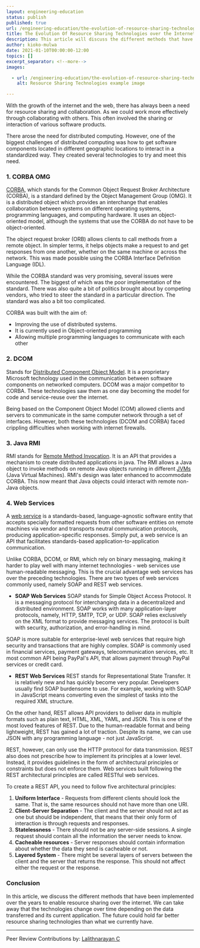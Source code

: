 ```yaml
---
layout: engineering-education
status: publish
published: true
url: /engineering-education/the-evolution-of-resource-sharing-technologies-over-the-internet/
title: The Evolution Of Resource Sharing Technologies over the Internet
description: This article will discuss the different methods that have been implemented over the years to enable resource sharing over the internet. We will go over examples such as COBRA OMG, DCOM, Java RMI to name a few.
author: kioko-mulwa
date: 2021-01-10T00:00:00-12:00
topics: []
excerpt_separator: <!--more-->
images:

  - url: /engineering-education/the-evolution-of-resource-sharing-technologies-over-the-internet/hero.jpg
    alt: Resource Sharing Technologies example image

---
```

With the growth of the internet and the web, there has always been a need for resource sharing and collaboration. As we could work more effectively through collaborating with others. This often involved the sharing or interaction of various software products.
<!--more-->
There arose the need for distributed computing. However, one of the biggest challenges of distributed computing was how to get software components located in different geographic locations to interact in a standardized way. They created several technologies to try and meet this need.

### 1. CORBA OMG
[CORBA](https://en.wikipedia.org/wiki/Common_Object_Request_Broker_Architecture), which stands for the Common Object Request Broker Architecture (CORBA), is a standard defined by the Object Management Group (OMG). It is a distributed object which provides an interchange that enables collaboration between systems on different operating systems, programming languages, and computing hardware. It uses an object-oriented model, although the systems that use the CORBA do not have to be object-oriented. 

The object request broker (ORB) allows clients to call methods from a remote object. In simpler terms, it helps objects make a request to and get responses from one another, whether on the same machine or across the network. This was made possible using the CORBA Interface Definition Language (IDL).

While the CORBA standard was very promising, several issues were encountered. The biggest of which was the poor implementation of the standard. There was also quite a bit of politics brought about by competing vendors, who tried to steer the standard in a particular direction. The standard was also a bit too complicated.

CORBA was built with the aim of:
- Improving the use of distributed systems.
- It is currently used in Object-oriented programming
- Allowing multiple programming languages to communicate with each other

### 2. DCOM
Stands for [Distributed Component Object Model](https://en.wikipedia.org/wiki/Distributed_Component_Object_Model). It is a proprietary Microsoft technology used in the communication between software components on networked computers. DCOM was a major competitor to CORBA. These technologies saw them as one day becoming the model for code and service-reuse over the internet. 

Being based on the Component Object Model (COM) allowed clients and servers to communicate in the same computer network through a set of interfaces. However, both these technologies (DCOM and CORBA) faced crippling difficulties when working with internet firewalls.

### 3. Java RMI
RMI stands for [Remote Method Invocation](https://www.javatpoint.com/RMI). It is an API that provides a mechanism to create distributed applications in java. The RMI allows a Java object to invoke methods on remote Java objects running in different [JVMs](https://www.guru99.com/java-virtual-machine-jvm.html) (Java Virtual Machines). RMI's design was later enhanced to accommodate CORBA. This now meant that Java objects could interact with remote non-Java objects.

### 4. Web Services
A [web service](https://en.wikipedia.org/wiki/Web_service) is a standards-based, language-agnostic software entity that accepts specially formatted requests from other software entities on remote machines via vendor and transports neutral communication protocols, producing application-specific responses. Simply put, a web service is an API that facilitates standards-based application-to-application communication. 

Unlike CORBA, DCOM, or RMI, which rely on binary messaging, making it harder to play well with many internet technologies - web services use human-readable messaging. This is the crucial advantage web services has over the preceding technologies. There are two types of web services commonly used, namely SOAP and REST web services.

- **SOAP Web Services**
SOAP stands for Simple Object Access Protocol. It is a messaging protocol for interchanging data in a decentralized and distributed environment. SOAP works with many application-layer protocols, namely, HTTP, SMTP, TCP, or UDP. SOAP relies exclusively on the XML format to provide messaging services. The protocol is built with security, authorization, and error-handling in mind.

SOAP is more suitable for enterprise-level web services that require high security and transactions that are highly complex. SOAP is commonly used in financial services, payment gateways, telecommunication services, etc. It most common API being PayPal's API, that allows payment through PayPal services or credit card.

- **REST Web Services**
REST stands for Representational State Transfer. It is relatively new and has quickly become very popular. Developers usually find SOAP burdensome to use. For example, working with SOAP in JavaScript means converting even the simplest of tasks into the required XML structure.

On the other hand, REST allows API providers to deliver data in multiple formats such as plain text, HTML, XML, YAML, and JSON. This is one of the most loved features of REST. Due to the human-readable format and being lightweight, REST has gained a lot of traction. Despite its name, we can use JSON with any programming language - not just JavaScript.

REST, however, can only use the HTTP protocol for data transmission. REST also does not prescribe how to implement its principles at a lower level. Instead, it provides guidelines in the form of architectural principles or constraints but does not enforce them. Web services built following the REST architectural principles are called RESTful web services. 

To create a REST API, you need to follow five architectural principles:

1. **Uniform Interface** - Requests from different clients should look the same. That is, the same resources should not have more than one URI.
2. **Client-Server Separation** - The client and the server should not act as one but should be independent, that means that their only form of interaction is through requests and responses.
3. **Statelessness** - There should not be any server-side sessions. A single request should contain all the information the server needs to know.
4. **Cacheable resources** - Server responses should contain information about whether the data they send is cacheable or not.
5. **Layered System** - There might be several layers of servers between the client and the server that returns the response. This should not affect either the request or the response.

### Conclusion
In this article, we discuss the different methods that have been implemented over the years to enable resource sharing over the internet. We can take away that the technologies change over time depending on the data transferred and its current application. The future could hold far better resource sharing technologies than what we currently have.

---
Peer Review Contributions by: [Lalithnarayan C](/engineering-education/authors/lalithnarayan-c/)
